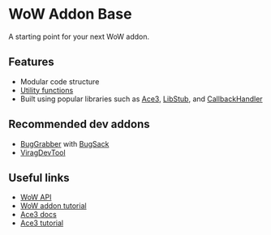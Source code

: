 # WoW Addon Base

A starting point for your next WoW addon.

## Features

- Modular code structure
- [Utility functions](/Utils.lua)
- Built using popular libraries such as [Ace3](https://www.wowace.com/projects/ace3), [LibStub](https://www.wowace.com/projects/libstub), and [CallbackHandler](https://www.wowace.com/projects/callbackhandler)

## Recommended dev addons

- [BugGrabber](https://www.curseforge.com/wow/addons/bug-grabber) with [BugSack](https://www.curseforge.com/wow/addons/bugsack)
- [ViragDevTool](https://github.com/brittyazel/ViragDevTool)

## Useful links

- [WoW API](https://wow.gamepedia.com/API)
- [WoW addon tutorial](https://wowpedia.fandom.com/wiki/Create_a_WoW_AddOn_in_15_Minutes)
- [Ace3 docs](https://www.wowace.com/projects/ace3/pages)
- [Ace3 tutorial](https://wowpedia.fandom.com/wiki/Ace3_for_Dummies)
